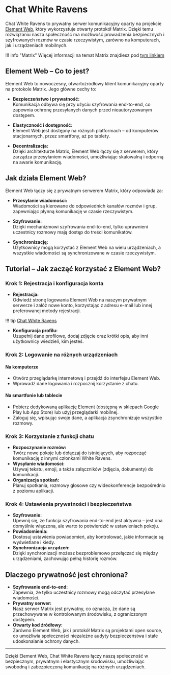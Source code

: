 # Chat White Ravens

Chat White Ravens to prywatny serwer komunikacyjny oparty na projekcie [Element Web](https://element.io/), który wykorzystuje otwarty protokół Matrix. Dzięki temu rozwiązaniu nasza społeczność ma możliwość prowadzenia bezpiecznych i szyfrowanych rozmów w czasie rzeczywistym, zarówno na komputerach, jak i urządzeniach mobilnych.

!!! info "Matrix"
    Więcej informacji na temat Matrix znajdiesz pod [tym linkiem](https://matrix.org/)

## Element Web – Co to jest?

Element Web to nowoczesny, otwartoźródłowy klient komunikacyjny oparty na protokole Matrix. Jego główne cechy to:

- **Bezpieczeństwo i prywatność:**  
  Komunikacja odbywa się przy użyciu szyfrowania end-to-end, co zapewnia ochronę przesyłanych danych przed nieautoryzowanym dostępem.

- **Elastyczność i dostępność:**  
  Element Web jest dostępny na różnych platformach – od komputerów stacjonarnych, przez smartfony, aż po tablety.

- **Decentralizacja:**  
  Dzięki architekturze Matrix, Element Web łączy się z serwerem, który zarządza przesyłaniem wiadomości, umożliwiając skalowalną i odporną na awarie komunikację.

## Jak działa Element Web?

Element Web łączy się z prywatnym serwerem Matrix, który odpowiada za:

- **Przesyłanie wiadomości:**  
  Wiadomości są kierowane do odpowiednich kanałów rozmów i grup, zapewniając płynną komunikację w czasie rzeczywistym.

- **Szyfrowanie:**  
  Dzięki mechanizmowi szyfrowania end-to-end, tylko uprawnieni uczestnicy rozmowy mają dostęp do treści komunikatów.

- **Synchronizację:**  
  Użytkownicy mogą korzystać z Element Web na wielu urządzeniach, a wszystkie wiadomości są synchronizowane w czasie rzeczywistym.

## Tutorial – Jak zacząć korzystać z Element Web?

### Krok 1: Rejestracja i konfiguracja konta
- **Rejestracja:**  
  Odwiedź stronę logowania Element Web na naszym prywatnym serwerze i załóż nowe konto, korzystając z adresu e-mail lub innej preferowanej metody rejestracji.

!!! tip
    [Chat White Ravens](https://chat.wrservices.link/)

- **Konfiguracja profilu:**  
  Uzupełnij dane profilowe, dodaj zdjęcie oraz krótki opis, aby inni użytkownicy wiedzieli, kim jesteś.

### Krok 2: Logowanie na różnych urządzeniach

#### Na komputerze
- Otwórz przeglądarkę internetową i przejdź do interfejsu Element Web.
- Wprowadź dane logowania i rozpocznij korzystanie z chatu.

#### Na smartfonie lub tablecie
- Pobierz dedykowaną aplikację Element (dostępną w sklepach Google Play lub App Store) lub użyj przeglądarki mobilnej.
- Zaloguj się, wpisując swoje dane, a aplikacja zsynchronizuje wszystkie rozmowy.

### Krok 3: Korzystanie z funkcji chatu
- **Rozpoczynanie rozmów:**  
  Twórz nowe pokoje lub dołączaj do istniejących, aby rozpocząć komunikację z innymi członkami White Ravens.
- **Wysyłanie wiadomości:**  
  Używaj tekstu, emoji, a także załączników (zdjęcia, dokumenty) do komunikacji.
- **Organizacja spotkań:**  
  Planuj spotkania, rozmowy głosowe czy wideokonferencje bezpośrednio z poziomu aplikacji.

### Krok 4: Ustawienia prywatności i bezpieczeństwa
- **Szyfrowanie:**  
  Upewnij się, że funkcja szyfrowania end-to-end jest aktywna – jest ona domyślnie włączona, ale warto to potwierdzić w ustawieniach pokoju.
- **Powiadomienia:**  
  Dostosuj ustawienia powiadomień, aby kontrolować, jakie informacje są wyświetlane i kiedy.
- **Synchronizacja urządzeń:**  
  Dzięki synchronizacji możesz bezproblemowo przełączać się między urządzeniami, zachowując pełną historię rozmów.

## Dlaczego prywatność jest chroniona?

- **Szyfrowanie end-to-end:**  
  Zapewnia, że tylko uczestnicy rozmowy mogą odczytać przesyłane wiadomości.
- **Prywatny serwer:**  
  Nasz serwer Matrix jest prywatny, co oznacza, że dane są przechowywane w kontrolowanym środowisku, z ograniczonym dostępem.
- **Otwarty kod źródłowy:**  
  Zarówno Element Web, jak i protokół Matrix są projektami open source, co umożliwia społeczności niezależne audyty bezpieczeństwa i stałe udoskonalanie ochrony danych.

---

Dzięki Element Web, Chat White Ravens łączy naszą społeczność w bezpiecznym, prywatnym i elastycznym środowisku, umożliwiając swobodną i zabezpieczoną komunikację na różnych urządzeniach.

